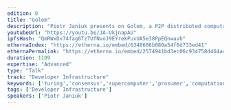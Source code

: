 ```yaml
---
edition: 0
title: "Golem"
description: "Piotr Janiuk presents on Golem, a P2P distributed computation network running on top of Ethereum."
youtubeUrl: "https://youtu.be/JA-UkjnapAU"
ipfsHash: "QmRWxDv74fag6TzTUfNvoJ9EYrekPuxUA5e38PpEQnwavb"
ethernaIndex: "https://etherna.io/embed/6348606b080a54f6d733ed41"
ethernaPermalink: "https://etherna.io/embed/2574941bd3ec06c934758d464a46534994aab713dbf18547676da9ccaf3af3d9"
duration: 1109
expertise: "Advanced"
type: "Talk"
track: "Developer Infrastructure"
keywords: ['turing','consensus','supercomputer','prosumer','computational','power','distributed','share','rendering','p2p','saas']
tags: ['Developer Infrastructure']
speakers: ['Piotr Janiuk']
---
```

